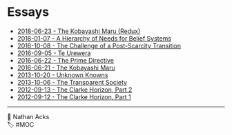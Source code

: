 # Essays

* [2018-06-23 - The Kobayashi Maru (Redux)](essays/2018-06-23-the-kobayashi-maru-redux.md)
* [2018-01-07 - A Hierarchy of Needs for Belief Systems](essays/2018-01-07-a-hierarchy-of-needs-for-belief-systems.md)
* [2016-10-08 - The Challenge of a Post-Scarcity Transition](essays/2016-10-08-the-challenge-of-a-post-scarcity-transition.md)
* [2016-09-05 - Te Urewera](essays/2016-09-05-te-urewera.md)
* [2016-06-22 - The Prime Directive](essays/2016-06-22-the-prime-directive.md)
* [2016-06-21 - The Kobayashi Maru](essays/2016-06-21-the-kobayashi-maru.md)
* [2013-10-20 - Unknown Knowns](essays/2013-10-20-unknown-knowns.md)
* [2013-10-06 - The Transparent Society](essays/2013-10-06-the-transparent-society.md)
* [2012-09-13 - The Clarke Horizon, Part 2](essays/2012-09-13-the-clarke-horizon-part-2.md)
* [2012-09-12 - The Clarke Horizon, Part 1](essays/2012-09-12-the-clarke-horizon-part-1.md)

- - - -

<span aria-hidden="true">👤</span> Nathan Acks  
<span aria-hidden="true">🏷️</span> #MOC
